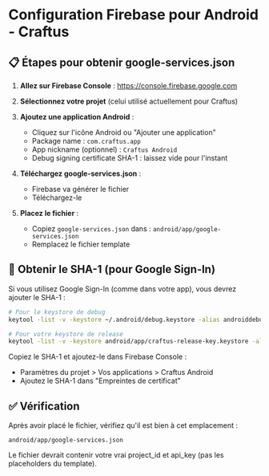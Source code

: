 # Configuration Firebase pour Android - Craftus

## 📋 Étapes pour obtenir google-services.json

1. **Allez sur Firebase Console** : https://console.firebase.google.com

2. **Sélectionnez votre projet** (celui utilisé actuellement pour Craftus)

3. **Ajoutez une application Android** :
   - Cliquez sur l'icône Android ou "Ajouter une application"
   - Package name : `com.craftus.app`
   - App nickname (optionnel) : `Craftus Android`
   - Debug signing certificate SHA-1 : laissez vide pour l'instant

4. **Téléchargez google-services.json** :
   - Firebase va générer le fichier
   - Téléchargez-le

5. **Placez le fichier** :
   - Copiez `google-services.json` dans : `android/app/google-services.json`
   - Remplacez le fichier template

## 🔐 Obtenir le SHA-1 (pour Google Sign-In)

Si vous utilisez Google Sign-In (comme dans votre app), vous devrez ajouter le SHA-1 :

```bash
# Pour le keystore de debug
keytool -list -v -keystore ~/.android/debug.keystore -alias androiddebugkey -storepass android -keypass android

# Pour votre keystore de release
keytool -list -v -keystore android/app/craftus-release-key.keystore -alias craftus-key -storepass craftus2025
```

Copiez le SHA-1 et ajoutez-le dans Firebase Console :
- Paramètres du projet > Vos applications > Craftus Android
- Ajoutez le SHA-1 dans "Empreintes de certificat"

## ✅ Vérification

Après avoir placé le fichier, vérifiez qu'il est bien à cet emplacement :
```
android/app/google-services.json
```

Le fichier devrait contenir votre vrai project_id et api_key (pas les placeholders du template).

